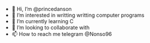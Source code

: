 - 👋 Hi, I’m @princedanson
- 👀 I’m interested in writting writting computer programs 
- 🌱 I’m currently learning C
- 💞️ I’m looking to collaborate with
- 📫 How to reach me telegram @Nonso96

<!---
princedanson/princedanson is a ✨ special ✨ repository because its `README.md` (this file) appears on your GitHub profile.
You can click the Preview link to take a look at your changes.
--->

